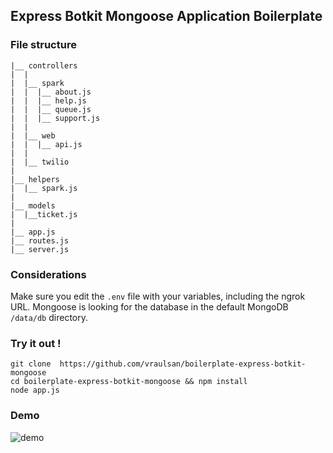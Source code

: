## Express Botkit Mongoose Application Boilerplate

### File structure
```
|__ controllers
|  |
|  |__ spark
|  |  |__ about.js
|  |  |__ help.js
|  |  |__ queue.js
|  |  |__ support.js
|  |
|  |__ web
|  |  |__ api.js
|  |
|  |__ twilio
|
|__ helpers
|  |__ spark.js
|
|__ models
|  |__ticket.js
|
|__ app.js
|__ routes.js
|__ server.js
```

### Considerations
Make sure you edit the `.env` file with your variables, including the ngrok URL.
Mongoose is looking for the database in the default MongoDB `/data/db` directory.

### Try it out !
```
git clone  https://github.com/vraulsan/boilerplate-express-botkit-mongoose
cd boilerplate-express-botkit-mongoose && npm install
node app.js
```

### Demo

![demo](https://i.imgur.com/KJ0Z1gi.gif)

